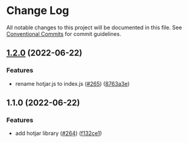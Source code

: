 # Change Log

All notable changes to this project will be documented in this file.
See [Conventional Commits](https://conventionalcommits.org) for commit guidelines.

## [1.2.0](https://github.com/edx/frontend-enterprise/compare/@edx/frontend-enterprise-hotjar@1.1.0...@edx/frontend-enterprise-hotjar@1.2.0) (2022-06-22)


### Features

* rename hotjar.js to index.js ([#265](https://github.com/edx/frontend-enterprise/issues/265)) ([8763a3e](https://github.com/edx/frontend-enterprise/commit/8763a3eb7f6862d1f86b70203f1c71626a72ed8e))



## 1.1.0 (2022-06-22)


### Features

* add hotjar library ([#264](https://github.com/edx/frontend-enterprise/issues/264)) ([f132ce1](https://github.com/edx/frontend-enterprise/commit/f132ce1716bb64714a8c368a80f673d1e9ef12fc))

